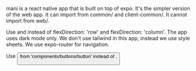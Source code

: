 mani is a react native app that is built on top of expo. It's the simpler version of the web app. It can import from common/ and client-common/. It cannot import from web/.

Use <Row> and <Col> instead of flexDirection: 'row' and flexDirection: 'column'.
The app uses dark mode only.
We don't use tailwind in this app, instead we use style sheets.
We use expo-router for navigation.

Use <Button> from 'components/buttons/button' instead of <TouchableOpacity>.
